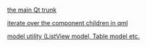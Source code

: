 [the main Qt trunk](https://code.qt.io/cgit/qt/qtbase.git/tree/?h=6.4)

[iterate over the component children in qml](https://raymii.org/s/snippets/Loop_over_all_Repeater_items_or_Delegates_in_Qml.html)

[model utility (ListView model, Table model etc.](https://github.com/oKcerG/QmlModelHelper)